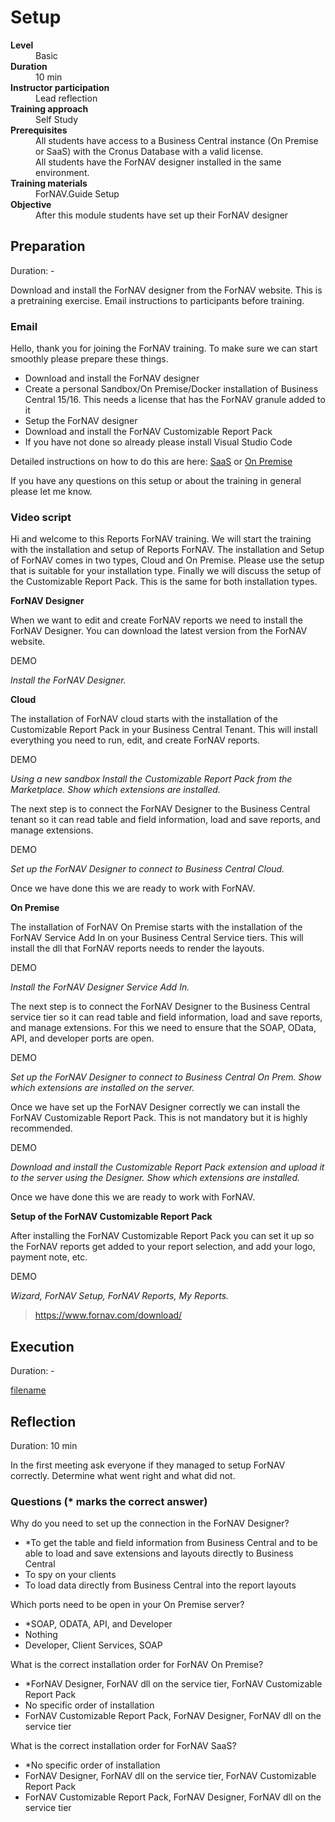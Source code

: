 # Setup
<dl>
  <dt><b>Level</b></dt>
  <dd>Basic</dd>
  <dt><b>Duration</b></dt>
  <dd>10 min</dd>
  <dt><b>Instructor participation</b></dt>
  <dd>Lead reflection</dd>
  <dt><b>Training approach</b></dt>
  <dd>Self Study</dd>
  <dt><b>Prerequisites</b></dt>
  <dd>All students have access to a Business Central instance (On Premise or SaaS) with the Cronus Database with a valid license. <br> All students have the ForNAV designer installed in the same environment.</dd>
  <dt><b>Training materials</b></dt>
  <dd>ForNAV.Guide Setup</dd>
  <dt><b>Objective</b></dt>
  <dd>After this module students have set up their ForNAV designer</dd>
</dl>

## Preparation
Duration: -

Download and install the ForNAV designer from the ForNAV website.
This is a pretraining exercise. Email instructions to participants before training.

### Email

Hello, thank you for joining the ForNAV training. To make sure we can start smoothly please prepare these things.
*	Download and install the ForNAV designer
*	Create a personal Sandbox/On Premise/Docker installation of Business Central 15/16. This needs a license that has the ForNAV granule added to it
*	Setup the ForNAV designer
*	Download and install the ForNAV Customizable Report Pack
*	If you have not done so already please install Visual Studio Code

Detailed instructions on how to do this are here: [SaaS](https://fornav.github.io/ForNav.Guide/#/ForNAVForBCSaaS/) or [On Premise](https://fornav.github.io/ForNav.Guide/#/ForNAVForBCOnPrem/)

If you have any questions on this setup or about the training in general please let me know.


### Video script
Hi and welcome to this Reports ForNAV training. We will start the training with the installation and setup of Reports ForNAV. The installation and Setup of ForNAV comes in two types, Cloud and On Premise. Please use the setup that is suitable for your installation type. Finally we will discuss the setup of the Customizable Report Pack. This is the same for both installation types.

**ForNAV Designer**

When we want to edit and create ForNAV reports we need to install the ForNAV Designer. You can download the latest version from the ForNAV website.

DEMO

*Install the ForNAV Designer.*

**Cloud**

The installation of ForNAV cloud starts with the installation of the Customizable Report Pack in your Business Central Tenant. This will install everything you need to run, edit, and create ForNAV reports.

DEMO

*Using a new sandbox Install the Customizable Report Pack from the Marketplace. Show which extensions are installed.*

The next step is to connect the ForNAV Designer to the Business Central tenant so it can read table and field information, load and save reports, and manage extensions.

DEMO

*Set up the ForNAV Designer to connect to Business Central Cloud.*

Once we have done this we are ready to work with ForNAV.

**On Premise**

The installation of ForNAV On Premise starts with the installation of the ForNAV Service Add In on your Business Central Service tiers. This will install the dll that ForNAV reports needs to render the layouts.

DEMO

*Install the ForNAV Designer Service Add In.*

The next step is to connect the ForNAV Designer to the Business Central service tier so it can read table and field information, load and save reports, and manage extensions. For this we need to ensure that the SOAP, OData, API, and developer ports are open.

DEMO

*Set up the ForNAV Designer to connect to Business Central On Prem. Show which extensions are installed on the server.*

Once we have set up the ForNAV Designer correctly we can install the ForNAV Customizable Report Pack. This is not mandatory but it is highly recommended.

DEMO

*Download and install the Customizable Report Pack extension and upload it to the server using the Designer. Show which extensions are installed.*

Once we have done this we are ready to work with ForNAV.


**Setup of the ForNAV Customizable Report Pack**

After installing the ForNAV Customizable Report Pack you can set it up so the ForNAV reports get added to your report selection, and add your logo, payment note, etc.

DEMO

*Wizard, ForNAV Setup, ForNAV Reports, My Reports.*

> https://www.fornav.com/download/

## Execution
Duration: -

[filename](../../Exercises/Setup.Exercise.md ':include')

## Reflection
Duration: 10 min

In the first meeting ask everyone if they managed to setup ForNAV correctly. Determine what went right and what did not.

### Questions (* marks the correct answer)
Why do you need to set up the connection in the ForNAV Designer?
* *To get the table and field information from Business Central and to be able to load and save extensions and layouts directly to Business Central
* To spy on your clients
* To load data directly from Business Central into the report layouts

Which ports need to be open in your On Premise server?
* *SOAP, ODATA, API, and Developer
* Nothing
* Developer, Client Services, SOAP

What is the correct installation order for ForNAV On Premise?
* *ForNAV Designer, ForNAV dll on the service tier, ForNAV Customizable Report Pack
* No specific order of installation
* ForNAV Customizable Report Pack, ForNAV Designer, ForNAV dll on the service tier

What is the correct installation order for ForNAV SaaS?
* *No specific order of installation
* ForNAV Designer, ForNAV dll on the service tier, ForNAV Customizable Report Pack
* ForNAV Customizable Report Pack, ForNAV Designer, ForNAV dll on the service tier
<!-- Add questions -->
